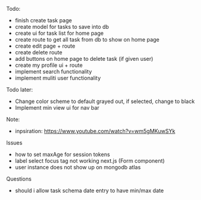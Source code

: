 Todo:
- finish create task page 
- create model for tasks to save into db
- create ui for task list for home page
- create route to get all task from db to show on home page
- create edit page + route 
- create delete route
- add buttons on home page to delete task (if given user)
- create my profile ui + route 
- implement search functionality 
- implement muliti user functionality 

Todo later: 
- Change color scheme to default grayed out, if selected, change to black
- Implement min view ui for nav bar 

Note:
- inpsiration: https://www.youtube.com/watch?v=wm5gMKuwSYk

Issues
- how to set maxAge for session tokens
- label select focus tag not working next.js (Form component)
- user instance does not show up on mongodb atlas

Questions
- should i allow task schema date entry to have min/max date 
